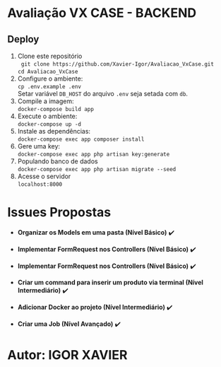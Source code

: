 # Avaliação VX CASE - BACKEND
  
## Deploy

 1. Clone este repositório  
 ` git clone https://github.com/Xavier-Igor/Avaliacao_VxCase.git`  
 `cd Avaliacao_VxCase`  
 2. Configure o ambiente:  
 `cp .env.example .env`  
 Setar variável `DB_HOST` do arquivo `.env` seja setada com `db`.
 3. Compile a imagem:  
 `docker-compose build app`  
 4. Execute o ambiente:  
 `docker-compose up -d`
 5. Instale as dependências:  
 `docker-compose exec app composer install`
 6. Gere uma key:  
 `docker-compose exec app php artisan key:generate`
 8. Populando banco de dados    
 `docker-compose exec app php artisan migrate --seed`  
 7. Acesse o servidor  
 `localhost:8000`  


# Issues Propostas

 - **Organizar os Models em uma pasta (Nível Básico)** :heavy_check_mark:

- **Implementar FormRequest nos Controllers (Nível Básico)** :heavy_check_mark:

- **Implementar FormRequest nos Controllers (Nível Básico)** :heavy_check_mark:

- **Criar um command para inserir um produto via terminal (Nível Intermediário)** :heavy_check_mark: 

- **Adicionar Docker ao projeto (Nível Intermediário)** :heavy_check_mark:

- **Criar uma Job (Nível Avançado)** :heavy_check_mark:




    
# Autor: IGOR XAVIER
